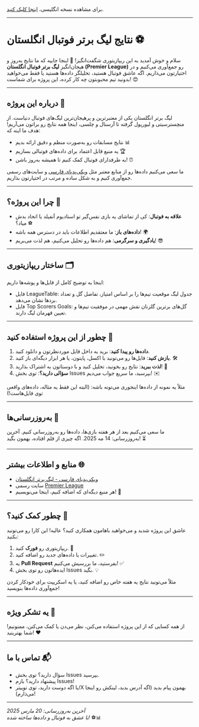 برای مشاهده نسخه انگلیسی، [اینجا کلیک کنید](README.md).

<hr>

# نتایج لیگ برتر فوتبال انگلستان ⚽

سلام و خوش آمدید به این ریپازیتوری شگفت‌انگیز! 🎉 اینجا جاییه که ما نتایج به‌روز و هیجان‌انگیز **لیگ برتر فوتبال انگلستان (Premier League)** رو جمع‌آوری می‌کنیم و در اختیارتون می‌ذاریم. اگه عاشق فوتبال هستید، تحلیلگر داده‌ها هستید یا فقط می‌خواهید بدونید تیم محبوبتون چه کار کرده، این پروژه برای شماست! 😍

---

## درباره این پروژه 🌟
لیگ برتر انگلستان یکی از معتبرترین و پرهیجان‌ترین لیگ‌های فوتبال دنیاست. از منچسترسیتی و لیورپول گرفته تا آرسنال و چلسی، اینجا همه نتایج رو براتون می‌آریم! هدف ما اینه که:
- نتایج مسابقات رو به‌صورت منظم و دقیق ارائه بدیم 📊  
- یه منبع قابل اعتماد برای داده‌های فوتبالی بسازیم 🏆  
- به طرفدارای فوتبال کمک کنیم تا همیشه به‌روز باشن! ⏰  

ما سعی می‌کنیم داده‌ها رو از منابع معتبر مثل [ویکی‌پدیای فارسی](https://fa.wikipedia.org/wiki/%D9%84%DB%8C%DA%AF_%D8%A8%D8%B1%D8%AA%D8%B1_%D9%81%D9%88%D8%AA%D8%A8%D8%A7%D9%84_%D8%A7%D9%86%DA%AF%D9%84%D8%B3%D8%AA%D8%A7%D9%86) و سایت‌های رسمی جمع‌آوری کنیم و به شکل ساده و مرتب در اختیارتون بذاریم.

---

## چرا این پروژه؟ 🤔
- **علاقه به فوتبال**: کی از تماشای یه بازی نفس‌گیر تو استادیوم آنفیلد یا اتحاد بدش میاد؟ ⚽  
- **داده‌های باز**: ما معتقدیم اطلاعات باید در دسترس همه باشه! 🌍  
- **یادگیری و سرگرمی**: هم داده‌ها رو تحلیل می‌کنیم، هم لذت می‌بریم! 😎  

---

## ساختار ریپازیتوری 🗂️
اینجا یه توضیح کامل از فایل‌ها و پوشه‌ها داریم:
- فایل LeagueTable: جدول لیگ موقعیت تیم‌ها را بر اساس امتیاز، تفاضل گل و تعداد بردها نشان می‌دهد.
- فایل Top Scorers Goals: گل‌های برترین گلزنان نقش مهمی در موفقیت تیم‌ها و تعیین قهرمان لیگ دارند.

---

## چطور از این پروژه استفاده کنید 🚀
1. **داده‌ها رو پیدا کنید**: برید به داخل فایل موردنظرتون و دانلود کنید.  
2. **بازش کنید**: فایل‌ها رو می‌تونید با اکسل، پایتون، یا هر ابزار دیگه‌ای باز کنید. 🛠️  
3. **لذت ببرید**: نتایج رو بخونید، تحلیل کنید و با دوستاتون به اشتراک بذارید! 🎊  
4. **سؤالی دارید؟**: توی بخش Issues بپرسید، ما سریع جواب می‌دیم! ✉️  

مثلاً یه نمونه از داده‌ها اینجوری می‌تونه باشه:
(البته این فقط یه مثاله، داده‌های واقعی توی فایل‌هاست!)

---

## به‌روزرسانی‌ها 📅
ما سعی می‌کنیم بعد از هر هفته بازی‌ها، داده‌ها رو به‌روزرسانی کنیم.
آخرین به‌روزرسانی: 14 مه 2025.
اگه چیزی از قلم افتاده، بهمون بگید! ⏳

---

## منابع و اطلاعات بیشتر 🌐
- [ویکی‌پدیای فارسی - لیگ برتر انگلستان](https://fa.wikipedia.org/wiki/%D9%84%DB%8C%DA%AF_%D8%A8%D8%B1%D8%AA%D8%B1_%D9%81%D9%88%D8%AA%D8%A8%D8%A7%D9%84_%D8%A7%D9%86%DA%AF%D9%84%D8%B3%D8%AA%D8%A7%D9%86)  
- سایت رسمی [Premier League](https://www.premierleague.com/)  
- هر منبع دیگه‌ای که اضافه کنیم، اینجا می‌نویسیم! 🔗  

---

## چطور کمک کنید؟ 🤝
عاشق این پروژه شدید و می‌خواهید باهامون همکاری کنید؟ عالیه! این کارا رو می‌تونید بکنید:
1. ریپازیتوری رو **فورک** کنید. 🍴  
2. تغییرات یا داده‌های جدید رو اضافه کنید. ✏️  
3. یه **Pull Request** بفرستید، ما بررسیش می‌کنیم! ✅  
4. ایده‌هاتون رو توی بخش Issues بگید. 💡  

مثلاً می‌تونید نتایج یه هفته خاص رو اضافه کنید، یا یه اسکریپت برای خودکار کردن جمع‌آوری داده‌ها بنویسید!

---

## یه تشکر ویژه 🙌
از همه کسایی که از این پروژه استفاده می‌کنن، نظر می‌دن یا کمک می‌کنن، ممنونیم! شما بهترینید! ❤️  

---

## تماس با ما 📬
- سؤال دارید؟ توی بخش Issues بپرسید.  
- پیشنهاد دارید؟ بازم Issues!  
- یا اگه دوست دارید، توی توییتر/X بهمون پیام بدید (اگه آدرس بدید، لینکش رو اینجا می‌ذارم)!  

---

*آخرین به‌روزرسانی: 20 مارس 2025*  
*با عشق به فوتبال و داده‌ها ساخته شده!* ⚽📊

